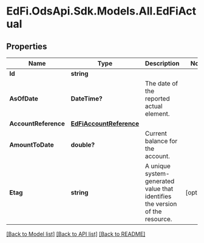 # EdFi.OdsApi.Sdk.Models.All.EdFiActual
## Properties

Name | Type | Description | Notes
------------ | ------------- | ------------- | -------------
**Id** | **string** |  | 
**AsOfDate** | **DateTime?** | The date of the reported actual element. | 
**AccountReference** | [**EdFiAccountReference**](EdFiAccountReference.md) |  | 
**AmountToDate** | **double?** | Current balance for the account. | 
**Etag** | **string** | A unique system-generated value that identifies the version of the resource. | [optional] 

[[Back to Model list]](../README.md#documentation-for-models) [[Back to API list]](../README.md#documentation-for-api-endpoints) [[Back to README]](../README.md)

